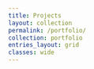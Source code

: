 ```yaml
---
title: Projects
layout: collection
permalink: /portfolio/
collection: portfolio
entries_layout: grid
classes: wide
---
```

